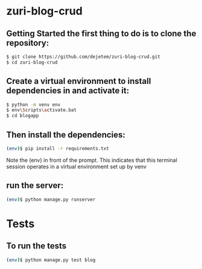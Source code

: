 # zuri-blog-crud


## Getting Started the first thing to do is to clone the repository:

```bash
$ git clone https://github.com/dejetem/zuri-blog-crud.git
$ cd zuri-blog-crud
```

## Create a virtual environment to install dependencies in and activate it:

```bash
$ python -m venv env
$ env\Scripts\activate.bat
$ cd blogapp
```

## Then install the dependencies:

```bash
(env)$ pip install -r requirements.txt
```

Note the (env) in front of the prompt. This indicates that this terminal session operates in a virtual environment set up by venv

## run the server:

```bash
(env)$ python manage.py runserver
```

# Tests

## To run the tests

```bash
(env)$ python manage.py test blog
```
